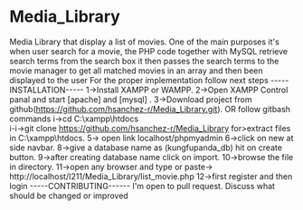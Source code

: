 # Media_Library
Media Library that display a list of movies. One of the main purposes it's when user search for a movie, the PHP code together with MySQL retrieve search terms from the search box it then passes the search terms to the movie manager to get all matched movies in an array and then been displayed to the user
For the proper implementation follow next steps
-----INSTALLATION----- 
1->Install XAMPP or WAMPP.
2->Open XAMPP Control panal and start [apache] and [mysql] .
3->Download project from github(https://github.com/hsanchez-r/Media_Library.git).
OR follow gitbash commands
i->cd C:\xampp\htdocs\
i-i->git clone https://github.com/hsanchez-r/Media_Library for>extract files in C:\xampp\htdocs.
5-> open link localhost/phpmyadmin
6->click on new at side navbar.
8->give a database name as (kungfupanda_db) hit on create button.
9->after creating database name click on import.
10->browse the file in directory.
11->open any browser and type or paste-> http://localhost/I211/Media_Library/list_movie.php
12->first register and then login
-----CONTRIBUTING------
I'm open to pull request. Discuss what should be changed or improved
